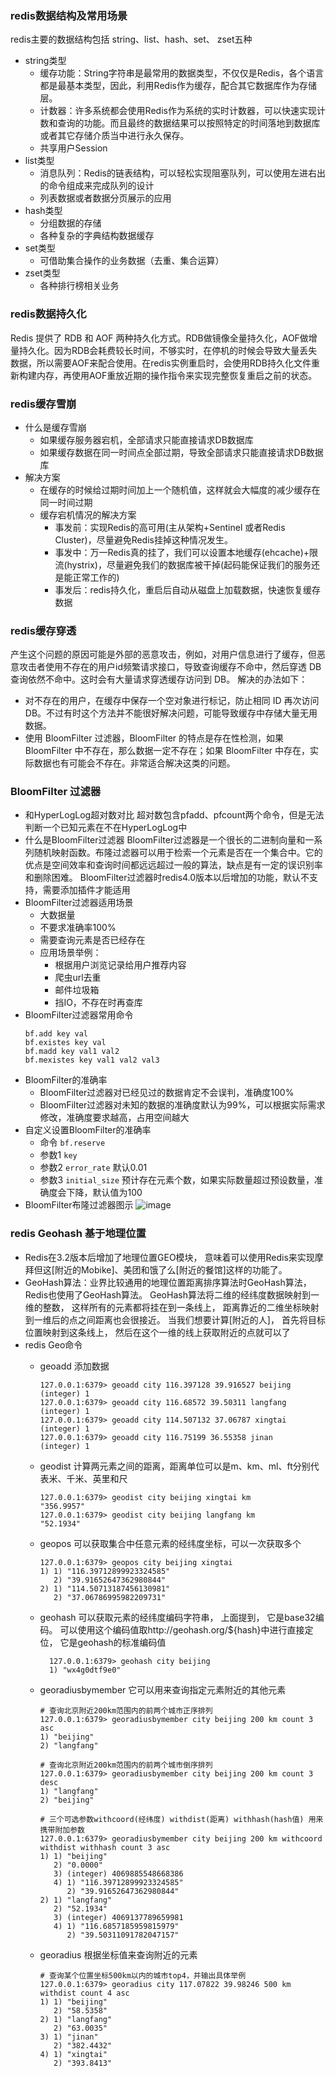 
### redis数据结构及常用场景
  redis主要的数据结构包括 string、list、hash、set、 zset五种
  - string类型
    - 缓存功能：String字符串是最常用的数据类型，不仅仅是Redis，各个语言都是最基本类型，因此，利用Redis作为缓存，配合其它数据库作为存储层。
    - 计数器：许多系统都会使用Redis作为系统的实时计数器，可以快速实现计数和查询的功能。而且最终的数据结果可以按照特定的时间落地到数据库或者其它存储介质当中进行永久保存。
    - 共享用户Session
  - list类型
    - 消息队列：Redis的链表结构，可以轻松实现阻塞队列，可以使用左进右出的命令组成来完成队列的设计
    - 列表数据或者数据分页展示的应用
  - hash类型
    - 分组数据的存储
    - 各种复杂的字典结构数据缓存
  - set类型
    - 可借助集合操作的业务数据（去重、集合运算）
  - zset类型
    - 各种排行榜相关业务

 ### redis数据持久化
  Redis 提供了 RDB 和 AOF 两种持久化方式。RDB做镜像全量持久化，AOF做增量持久化。因为RDB会耗费较长时间，不够实时，在停机的时候会导致大量丢失数据，所以需要AOF来配合使用。在redis实例重启时，会使用RDB持久化文件重新构建内存，再使用AOF重放近期的操作指令来实现完整恢复重启之前的状态。
  
### redis缓存雪崩
  - 什么是缓存雪崩
    - 如果缓存服务器宕机，全部请求只能直接请求DB数据库
    - 如果缓存数据在同一时间点全部过期，导致全部请求只能直接请求DB数据库
  - 解决方案
    - 在缓存的时候给过期时间加上一个随机值，这样就会大幅度的减少缓存在同一时间过期
    - 缓存宕机情况的解决方案
      - 事发前：实现Redis的高可用(主从架构+Sentinel 或者Redis Cluster)，尽量避免Redis挂掉这种情况发生。
      - 事发中：万一Redis真的挂了，我们可以设置本地缓存(ehcache)+限流(hystrix)，尽量避免我们的数据库被干掉(起码能保证我们的服务还是能正常工作的)
      - 事发后：redis持久化，重启后自动从磁盘上加载数据，快速恢复缓存数据
  
 ### redis缓存穿透
  产生这个问题的原因可能是外部的恶意攻击，例如，对用户信息进行了缓存，但恶意攻击者使用不存在的用户id频繁请求接口，导致查询缓存不命中，然后穿透 DB 查询依然不命中。这时会有大量请求穿透缓存访问到 DB。
  解决的办法如下：
   - 对不存在的用户，在缓存中保存一个空对象进行标记，防止相同 ID 再次访问 DB。不过有时这个方法并不能很好解决问题，可能导致缓存中存储大量无用数据。
   - 使用 BloomFilter 过滤器，BloomFilter 的特点是存在性检测，如果 BloomFilter 中不存在，那么数据一定不存在；如果 BloomFilter 中存在，实际数据也有可能会不存在。非常适合解决这类的问题。

### BloomFilter 过滤器
- 和HyperLogLog超对数对比
  超对数包含pfadd、pfcount两个命令，但是无法判断一个已知元素在不在HyperLogLog中
- 什么是BloomFilter过滤器
  BloomFilter过滤器是一个很长的二进制向量和一系列随机映射函数。布隆过滤器可以用于检索一个元素是否在一个集合中。它的优点是空间效率和查询时间都远远超过一般的算法，缺点是有一定的误识别率和删除困难。
  BloomFilter过滤器时redis4.0版本以后增加的功能，默认不支持，需要添加插件才能适用
- BloomFilter过滤器适用场景
  - 大数据量
  - 不要求准确率100%
  - 需要查询元素是否已经存在
  - 应用场景举例：
    - 根据用户浏览记录给用户推荐内容
    - 爬虫url去重
    - 邮件垃圾箱
    - 挡IO，不存在时再查库
- BloomFilter过滤器常用命令
  ```
  bf.add key val
  bf.existes key val
  bf.madd key val1 val2
  bf.mexistes key val1 val2 val3
  ```
- BloomFilter的准确率
  - BloomFilter过滤器对已经见过的数据肯定不会误判，准确度100%
  - BloomFilter过滤器对未知的数据的准确度默认为99%，可以根据实际需求修改，准确度要求越高，占用空间越大
- 自定义设置BloomFilter的准确率
  - 命令 `bf.reserve`
  - 参数1 `key`
  - 参数2 `error_rate` 默认0.01
  - 参数3 `initial_size` 预计存在元素个数，如果实际数量超过预设数量，准确度会下降，默认值为100
- BloomFilter布隆过滤器图示
![image](https://user-images.githubusercontent.com/40445471/154433140-97311257-e9fe-46a8-ae74-a0d82fc7ba95.png)

### redis Geohash 基于地理位置
  - Redis在3.2版本后增加了地理位置GEO模块， 意味着可以使用Redis来实现摩拜但这[附近的Mobike]、美团和饿了么[附近的餐馆]这样的功能了。
  - GeoHash算法：业界比较通用的地理位置距离排序算法时GeoHash算法， Redis也使用了GeoHash算法。 GeoHash算法将二维的经纬度数据映射到一维的整数， 这样所有的元素都将挂在到一条线上， 距离靠近的二维坐标映射到一维后的点之间距离也会很接近。 当我们想要计算[附近的人]， 首先将目标位置映射到这条线上， 然后在这个一维的线上获取附近的点就可以了
  - redis Geo命令
    - geoadd 添加数据
      
      ```
      127.0.0.1:6379> geoadd city 116.397128 39.916527 beijing
      (integer) 1
      127.0.0.1:6379> geoadd city 116.68572 39.50311 langfang
      (integer) 1
      127.0.0.1:6379> geoadd city 114.507132 37.06787 xingtai
      (integer) 1
      127.0.0.1:6379> geoadd city 116.75199 36.55358 jinan
      (integer) 1
      ```
      
     - geodist 计算两元素之间的距离，距离单位可以是m、km、ml、ft分别代表米、千米、英里和尺
        
        ```
        127.0.0.1:6379> geodist city beijing xingtai km
        "356.9957"
        127.0.0.1:6379> geodist city beijing langfang km
        "52.1934"
        ```
        
     - geopos 可以获取集合中任意元素的经纬度坐标，可以一次获取多个
          
          ```
          127.0.0.1:6379> geopos city beijing xingtai
          1) 1) "116.39712899923324585"
             2) "39.91652647362980844"
          2) 1) "114.50713187456130981"
             2) "37.06786995982209731"
          ```
          
      - geohash 可以获取元素的经纬度编码字符串， 上面提到， 它是base32编码。 可以使用这个编码值取http://geohash.org/${hash}中进行直接定位， 它是geohash的标准编码值
         
         ```
           127.0.0.1:6379> geohash city beijing
           1) "wx4g0dtf9e0"
           ```
           
      - georadiusbymember  它可以用来查询指定元素附近的其他元素
          
          ```
          # 查询北京附近200km范围内的前两个城市正序排列
          127.0.0.1:6379> georadiusbymember city beijing 200 km count 3 asc
          1) "beijing"
          2) "langfang"
          
          # 查询北京附近200km范围内的前两个城市倒序排列
          127.0.0.1:6379> georadiusbymember city beijing 200 km count 3 desc
          1) "langfang"
          2) "beijing"
          
          # 三个可选参数withcoord(经纬度) withdist(距离) withhash(hash值) 用来携带附加参数
          127.0.0.1:6379> georadiusbymember city beijing 200 km withcoord withdist withhash count 3 asc
          1) 1) "beijing"
             2) "0.0000"
             3) (integer) 4069885548668386
             4) 1) "116.39712899923324585"
                2) "39.91652647362980844"
          2) 1) "langfang"
             2) "52.1934"
             3) (integer) 4069137789659981
             4) 1) "116.6857185959815979"
                2) "39.50311091782047157"
          ```
      - georadius 根据坐标值来查询附近的元素
          
          ```
          # 查询某个位置坐标500km以内的城市top4，并输出具体举例
          127.0.0.1:6379> georadius city 117.07822 39.98246 500 km withdist count 4 asc
          1) 1) "beijing"
             2) "58.5358"
          2) 1) "langfang"
             2) "63.0035"
          3) 1) "jinan"
             2) "382.4432"
          4) 1) "xingtai"
             2) "393.8413"
          ```
